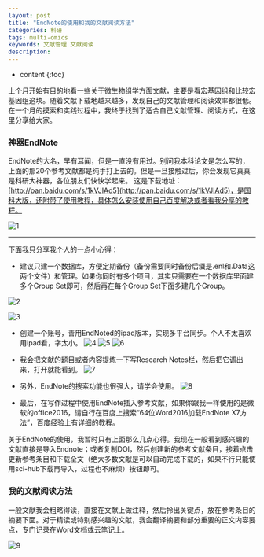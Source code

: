 ```yaml
---
layout: post
title: "EndNote的使用和我的文献阅读方法"
categories: 科研
tags: multi-omics
keywords: 文献管理 文献阅读
description: 
---
```


* content
{:toc}

上个月开始有目的地看一些关于微生物组学方面文献，主要是看宏基因组和比较宏基因组这块。随着文献下载地越来越多，发现自己的文献管理和阅读效率都很低。在一个月的摸索和实践过程中，我终于找到了适合自己文献管理、阅读方式，在这里分享给大家。






### 神器EndNote
EndNote的大名，早有耳闻，但是一直没有用过。别问我本科论文是怎么写的，上面的那20个参考文献都是纯手打上去的。但是一旦接触过后，你会发现它真真是科研大神器，各位朋友们快快学起来。
这是下载地址：[http://pan.baidu.com/s/1kVJIAd5](http://pan.baidu.com/s/1kVJIAd5)，是国科大版，还附带了使用教程，具体怎么安装使用自己百度解决或者看我分享的教程。

![1](http://o7zaxp1i2.bkt.clouddn.com/2d73bdaf-e595-47d6-aa6c-8c5a18c14a82.jpg)

***
下面我只分享我个人的一点小心得：
-  建议只建一个数据库，方便定期备份（备份需要同时备份后缀是.enl和.Data这两个文件）和管理。如果你同时有多个项目，其实只需要在一个数据库里面建多个Group Set即可，然后再在每个Group Set下面多建几个Group。

![2](http://o7zaxp1i2.bkt.clouddn.com/cc0aa675-ff9b-47bf-9f80-a4f784c4e403.png)

![3](http://o7zaxp1i2.bkt.clouddn.com/a878834c-1cc1-4de4-8705-ee1cff0ad9c1.png)

- 创建一个账号，善用EndNoted的ipad版本，实现多平台同步。个人不太喜欢用ipad看，字太小。
![4](http://o7zaxp1i2.bkt.clouddn.com/2e028b11-16e4-4ce2-9382-886dfa472e2a.jpg)
![5](http://o7zaxp1i2.bkt.clouddn.com/7b5592d5-f70e-4b52-b237-0b5ebe881d56.jpg)
![6](http://o7zaxp1i2.bkt.clouddn.com/687a9e42-54c8-4ed4-b6a3-e87b5493e043.jpg)


- 我会把文献的题目或者内容提炼一下写Research Notes栏，然后把它调出来，打开就能看到。
![7](http://o7zaxp1i2.bkt.clouddn.com/980ee4e6-df50-40d9-951e-677ddf737fba.png)

- 另外，EndNote的搜索功能也很强大，请学会使用。
![8](http://o7zaxp1i2.bkt.clouddn.com/830d76f0-237f-446b-963f-4dc511c379c3.png)

- 最后，在写作过程中使用EndNote插入参考文献，如果你跟我一样使用的是微软的office2016，请自行在百度上搜索“64位Word2016加载EndNote X7方法”，百度经验上有详细的教程。

关于EndNote的使用，我暂时只有上面那么几点心得。我现在一般看到感兴趣的文献直接是导入Endnote；或者复制DOI，然后创建新的参考文献条目，接着点击更新参考条目和下载全文（绝大多数文献是可以自动完成下载的，如果不行只能使用sci-hub下载再导入，过程也不麻烦）按钮即可。

### 我的文献阅读方法
一般文献我会粗略得读，直接在文献上做注释，然后拎出关键点，放在参考条目的摘要下面。对于精读或特别感兴趣的文献，我会翻译摘要和部分重要的正文内容要点，专门记录在Word文档或云笔记上。

![9](http://o7zaxp1i2.bkt.clouddn.com/1ca31a45-951a-4a60-8493-6cc1564eb736.png)